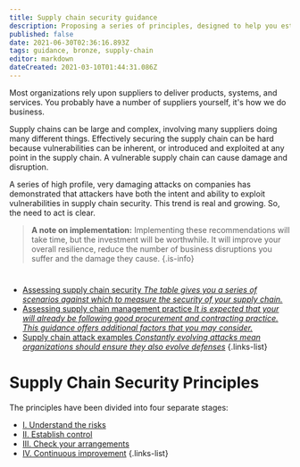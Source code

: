 ```yaml
---
title: Supply chain security guidance
description: Proposing a series of principles, designed to help you establish effective control and oversight of your supply chain.
published: false
date: 2021-06-30T02:36:16.893Z
tags: guidance, bronze, supply-chain
editor: markdown
dateCreated: 2021-03-10T01:44:31.086Z
---
```


Most organizations rely upon suppliers to deliver products, systems, and services. You probably have a number of suppliers yourself, it's how we do business. 

Supply chains can be large and complex, involving many suppliers doing many different things. Effectively securing the supply chain can be hard because vulnerabilities can be inherent, or introduced and exploited at any point in the supply chain. A vulnerable supply chain can cause damage and disruption.

A series of high profile, very damaging attacks on companies has demonstrated that attackers have both the intent and ability to exploit vulnerabilities in supply chain security. This trend is real and growing. So, the need to act is clear.

> **A note on implementation:**
> Implementing these recommendations will take time, but the investment will be worthwhile. It will improve your overall resilience, reduce the number of business disruptions you suffer and the damage they cause.
{.is-info}

# 
- [Assessing supply chain security *The table gives you a series of scenarios against which to measure the security of your supply chain.*](/bronze-training/supply-chain-security/assessing-supply-chain-security)
- [Assessing supply chain management practice *It is expected that your will already be following good procurement and contracting practice. This guidance offers additional factors that you may consider.*](/bronze-training/supply-chain-security/assessing-supply-chain-management-practice)
- [Supply chain attack examples *Constantly evolving attacks mean organizations should ensure they also evolve defenses*](/bronze-training/supply-chain-security/supply-chain-attack-examples)
{.links-list}

# Supply Chain Security Principles
The principles have been divided into four separate stages:
- [I. Understand the risks](/bronze-training/supply-chain-security/principles-supply-chain-security/understand-the-risks)
- [II. Establish control](/bronze-training/supply-chain-security/principles-supply-chain-security/ii-establish-control)
- [III. Check your arrangements](/bronze-training/supply-chain-security/principles-supply-chain-security/check-your-arrangements)
- [IV. Continuous improvement](/bronze-training/supply-chain-security/principles-supply-chain-security/continuous-improvement)
{.links-list}
